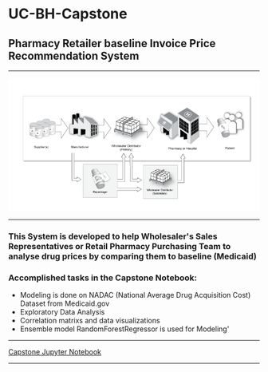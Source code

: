 # UC-BH-Capstone
## Pharmacy Retailer baseline Invoice Price Recommendation System
- - - -
![picture alt](https://github.com/rajsandilya/Capstone/blob/main/images/drug_supply_chain.png "Pharmacy buyer prices")
- - - -
### This System is developed to help Wholesaler's Sales Representatives or Retail Pharmacy Purchasing Team to analyse drug prices by comparing them to baseline (Medicaid)
### Accomplished tasks in the Capstone Notebook:  
 * Modeling is done on NADAC (National Average Drug Acquisition Cost) Dataset from Medicaid.gov
 * Exploratory Data Analysis
 * Correlation matrixs and data visualizations 
 *  Ensemble model RandomForestRegressor is used for Modeling'
 - - - -
[Capstone Jupyter Notebook](https://github.com/rajsandilya/Capstone/blob/main/Capstone.ipynb)
- - - -
